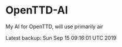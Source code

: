 # OpenTTD-AI
My AI for OpenTTD, will use primarily air

Latest backup: Sun Sep 15 09:16:01 UTC 2019
